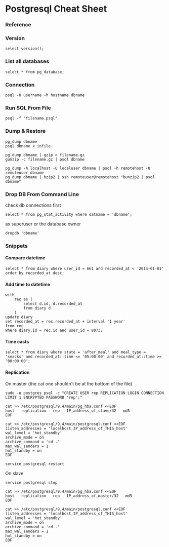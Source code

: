 # Postgresql Cheat Sheet

### Reference

### Version
```psql
select version();
```
### List all databases
```psql
select * from pg_database;
```

### Connection
```psql
psql -U username -h hostname dbname
```

### Run SQL From File
```psql
psql -f "filename.psql"
```

### Dump & Restore
```psql
pg_dump dbname
psql dbname < infile

pg_dump dbname | gzip > filename.gz
gunzip -c filename.gz | psql dbname

pg_dump -h localhost -U localuser dbname | psql -h remotehost -U remoteuser dbname
pg_dump dbname | bzip2 | ssh remoteuser@remotehost "bunzip2 | psql dbname"
```

### Drop DB From Command Line
check db connections first
```psql
select * from pg_stat_activity where datname = 'dbname';
```

as superuser or the database owner
```shell
dropdb 'dbname'
```

### Snippets

#### Compare datetime
```psql
select * from diary where user_id = 661 and recorded_at < '2014-01-01' order by recorded_at desc;
```

#### Add time to datetime
```psql
with
    rec as (
        select d.id, d.recorded_at
        from diary d
    )
update diary
set recorded_at = rec.recorded_at + interval '1 year'
from rec
where diary.id = rec.id and user_id = 8073;
```

#### Time casts
```psql
select * from diary where state = 'after_meal' and meal_type = 'snacks' and recorded_at::time <= '05:00:00' and recorded_at::time >= '00:00:00';
```

#### Replication

On master (the cat one shouldn't be at the bottom of the file)
```shell
sudo -u postgres psql -c "CREATE USER rep REPLICATION LOGIN CONNECTION LIMIT 1 ENCRYPTED PASSWORD 'rep';"

cat >> /etc/postgresql/9.4/main/pg_hba.conf <<EOF
host   replication   rep   IP_address_of_slave/32   md5
EOF

cat >> /etc/postgresql/9.4/main/postgresql.conf <<EOF
listen_addresses = 'localhost,IP_address_of_THIS_host'
wal_level = 'hot_standby'
archive_mode = on
archive_command = 'cd .'
max_wal_senders = 1
hot_standby = on
EOF

service postgresql restart
```

On slave
```shell
service postgresql stop

cat >> /etc/postgresql/9.4/main/pg_hba.conf <<EOF
host   replication   rep   IP_address_of_master/32   md5
EOF

cat >> /etc/postgresql/9.4/main/postgresql.conf <<EOF
listen_addresses = 'localhost,IP_address_of_THIS_host'
wal_level = 'hot_standby'
archive_mode = on
archive_command = 'cd .'
max_wal_senders = 1
hot_standby = on
EOF
```

